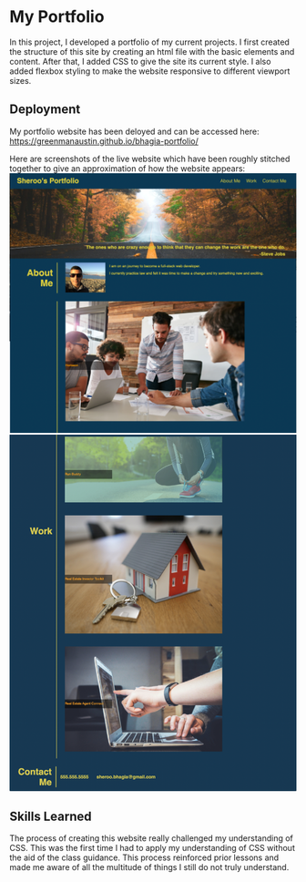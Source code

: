 # My Portfolio

In this project, I developed a portfolio of my current projects.  I first created the structure of this site by creating an html file with the basic elements and content.  After that, I added CSS to give the site its current style.  I also added flexbox styling to make the website responsive to different viewport sizes.  

## Deployment

My portfolio website has been deloyed and can be accessed here: https://greenmanaustin.github.io/bhagia-portfolio/

Here are screenshots of the live website which have been roughly stitched together to give an approximation of how the website appears:
![This is the top of the website](./assets/images/Portfolio-1.png)
![This is the bottom of the website](./assets/images/portfolio-2.png)


## Skills Learned

The process of creating this website really challenged my understanding of CSS.  This was the first time I had to apply my understanding of CSS without the aid of the class guidance.  This process reinforced prior lessons and made me aware of all the multitude of things I still do not truly understand. 